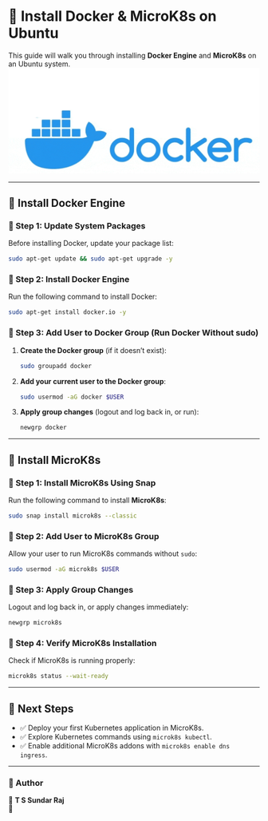 # 🐳 Install Docker & MicroK8s on Ubuntu

This guide will walk you through installing **Docker Engine** and **MicroK8s** on an Ubuntu system.
![banner](ezgif.com-gif-maker-1.gif)


---

## 🚀 Install Docker Engine

### 🔹 Step 1: Update System Packages
Before installing Docker, update your package list:
```sh
sudo apt-get update && sudo apt-get upgrade -y
```

### 🔹 Step 2: Install Docker Engine
Run the following command to install Docker:
```sh
sudo apt-get install docker.io -y
```

### 🔹 Step 3: Add User to Docker Group (Run Docker Without sudo)
1. **Create the Docker group** (if it doesn’t exist):
    ```sh
    sudo groupadd docker
    ```
2. **Add your current user to the Docker group**:
    ```sh
    sudo usermod -aG docker $USER
    ```
3. **Apply group changes** (logout and log back in, or run):
    ```sh
    newgrp docker
    ```

---

## 🚢 Install MicroK8s

### 🔹 Step 1: Install MicroK8s Using Snap
Run the following command to install **MicroK8s**:
```sh
sudo snap install microk8s --classic
```

### 🔹 Step 2: Add User to MicroK8s Group
Allow your user to run MicroK8s commands without `sudo`:
```sh
sudo usermod -aG microk8s $USER
```

### 🔹 Step 3: Apply Group Changes
Logout and log back in, or apply changes immediately:
```sh
newgrp microk8s
```

### 🔹 Step 4: Verify MicroK8s Installation
Check if MicroK8s is running properly:
```sh
microk8s status --wait-ready
```

---

## 🎯 Next Steps
- ✅ Deploy your first Kubernetes application in MicroK8s.
- ✅ Explore Kubernetes commands using `microk8s kubectl`.
- ✅ Enable additional MicroK8s addons with `microk8s enable dns ingress`.

---

### 📌 Author  
🚀 **T S Sundar Raj**  
🔗



